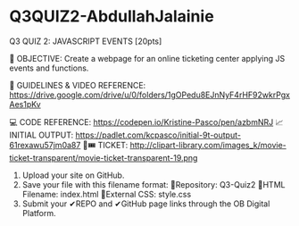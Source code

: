# Q3QUIZ2-AbdullahJalainie
Q3 QUIZ 2: JAVASCRIPT EVENTS [20pts]

🎯 OBJECTIVE: Create a webpage for an online ticketing center applying JS events and functions.

📁 GUIDELINES & VIDEO REFERENCE:
https://drive.google.com/drive/u/0/folders/1gOPedu8EJnNyF4rHF92wkrPgxAes1pKv

💻 CODE REFERENCE: https://codepen.io/Kristine-Pasco/pen/azbmNRJ
📈 INITIAL OUTPUT: https://padlet.com/kcpasco/initial-9t-output-61rexawu57jm0a87
🎫🎟 TICKET: http://clipart-library.com/images_k/movie-ticket-transparent/movie-ticket-transparent-19.png

1. Upload your site on GitHub.
2. Save your file with this filename format:
      💜Repository: Q3-Quiz2
      💜HTML Filename: index.html
      💜External CSS: style.css
3. Submit your ✔REPO and ✔GitHub page links through the OB Digital Platform.
